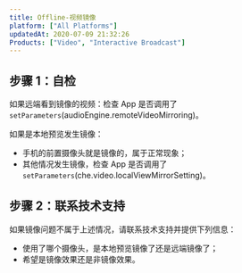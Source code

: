 ```yaml
---
title: Offline-视频镜像
platform: ["All Platforms"]
updatedAt: 2020-07-09 21:32:26
Products: ["Video", "Interactive Broadcast"]
---
```


## 步骤 1：自检

如果远端看到镜像的视频：检查 App 是否调用了 `setParameters`(audioEngine.remoteVideoMirroring)。

如果是本地预览发生镜像：

- 手机的前置摄像头就是镜像的，属于正常现象；
- 其他情况发生镜像，检查 App 是否调用了 `setParameters`(che.video.localViewMirrorSetting)。

## 步骤 2：联系技术支持

如果镜像问题不属于上述情况，请联系技术支持并提供下列信息：

- 使用了哪个摄像头，是本地预览镜像了还是远端镜像了；
- 希望是镜像效果还是非镜像效果。
